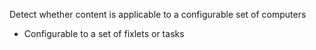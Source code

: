 Detect whether content is applicable to a configurable set of computers
  * Configurable to a set of fixlets or tasks
